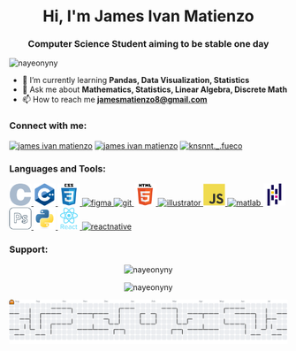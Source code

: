 <h1 align="center">Hi, I'm James Ivan Matienzo</h1>
<h3 align="center">Computer Science Student aiming to be stable one day</h3>

<p align="left">
  <img src="https://komarev.com/ghpvc/?username=nayeonyny&label=Profile%20views&color=0e75b6&style=flat" alt="nayeonyny" />
</p>

- 🌱 I’m currently learning **Pandas, Data Visualization, Statistics**
- 💬 Ask me about **Mathematics, Statistics, Linear Algebra, Discrete Math**
- 📫 How to reach me **jamesmatienzo8@gmail.com**

<h3 align="left">Connect with me:</h3>
<p align="left">
  <a href="https://www.linkedin.com/in/james-ivan-matienzo-b6005532b/" target="blank"><img align="center" src="https://raw.githubusercontent.com/rahuldkjain/github-profile-readme-generator/master/src/images/icons/Social/linked-in-alt.svg" alt="james ivan matienzo" height="30" width="40" /></a>
  <a href="https://www.facebook.com/jamesivan.matienzo.9/" target="blank"><img align="center" src="https://raw.githubusercontent.com/rahuldkjain/github-profile-readme-generator/master/src/images/icons/Social/facebook.svg" alt="james ivan matienzo" height="30" width="40" /></a>
  <a href="https://instagram.com/knsnnt._.fueco" target="blank"><img align="center" src="https://raw.githubusercontent.com/rahuldkjain/github-profile-readme-generator/master/src/images/icons/Social/instagram.svg" alt="knsnnt._.fueco" height="30" width="40" /></a>
</p>

<h3 align="left">Languages and Tools:</h3>
<p align="left">

  <a href="https://www.cprogramming.com/" target="_blank" rel="noreferrer"> <img src="https://raw.githubusercontent.com/devicons/devicon/master/icons/c/c-original.svg" alt="c" width="40" height="40"/> </a>
  <a href="https://www.w3schools.com/cpp/" target="_blank" rel="noreferrer"> <img src="https://raw.githubusercontent.com/devicons/devicon/master/icons/cplusplus/cplusplus-original.svg" alt="cplusplus" width="40" height="40"/> </a>
  <a href="https://www.w3schools.com/css/" target="_blank" rel="noreferrer"> <img src="https://raw.githubusercontent.com/devicons/devicon/master/icons/css3/css3-original-wordmark.svg" alt="css3" width="40" height="40"/> </a>
  <a href="https://www.figma.com/" target="_blank" rel="noreferrer"> <img src="https://www.vectorlogo.zone/logos/figma/figma-icon.svg" alt="figma" width="40" height="40"/> </a>
  <a href="https://git-scm.com/" target="_blank" rel="noreferrer"> <img src="https://www.vectorlogo.zone/logos/git-scm/git-scm-icon.svg" alt="git" width="40" height="40"/> </a>
  <a href="https://www.w3.org/html/" target="_blank" rel="noreferrer"> <img src="https://raw.githubusercontent.com/devicons/devicon/master/icons/html5/html5-original-wordmark.svg" alt="html5" width="40" height="40"/> </a>
  <a href="https://www.adobe.com/in/products/illustrator.html" target="_blank" rel="noreferrer"> <img src="https://www.vectorlogo.zone/logos/adobe_illustrator/adobe_illustrator-icon.svg" alt="illustrator" width="40" height="40"/> </a>
  <a href="https://developer.mozilla.org/en-US/docs/Web/JavaScript" target="_blank" rel="noreferrer"> <img src="https://raw.githubusercontent.com/devicons/devicon/master/icons/javascript/javascript-original.svg" alt="javascript" width="40" height="40"/> </a>
  <a href="https://www.mathworks.com/" target="_blank" rel="noreferrer"> <img src="https://upload.wikimedia.org/wikipedia/commons/2/21/Matlab_Logo.png" alt="matlab" width="40" height="40"/> </a>
  <a href="https://pandas.pydata.org/" target="_blank" rel="noreferrer"> <img src="https://raw.githubusercontent.com/devicons/devicon/2ae2a900d2f041da66e950e4d48052658d850630/icons/pandas/pandas-original.svg" alt="pandas" width="40" height="40"/> </a>
  <a href="https://www.photoshop.com/en" target="_blank" rel="noreferrer"> <img src="https://raw.githubusercontent.com/devicons/devicon/master/icons/photoshop/photoshop-line.svg" alt="photoshop" width="40" height="40"/> </a>
  <a href="https://www.python.org" target="_blank" rel="noreferrer"> <img src="https://raw.githubusercontent.com/devicons/devicon/master/icons/python/python-original.svg" alt="python" width="40" height="40"/> </a>
  <a href="https://reactjs.org/" target="_blank" rel="noreferrer"> <img src="https://raw.githubusercontent.com/devicons/devicon/master/icons/react/react-original-wordmark.svg" alt="react" width="40" height="40"/> </a>
  <a href="https://reactnative.dev/" target="_blank" rel="noreferrer"> <img src="https://reactnative.dev/img/header_logo.svg" alt="reactnative" width="40" height="40"/> </a>
</p>

<h3 align="left">Support:</h3>
<p align="center">
  <img align="center" src="https://github-readme-stats.vercel.app/api?username=nayeonyny&show_icons=true&locale=en" alt="nayeonyny" />
</p>

<p align="center">
  <img align="center" src="https://github-readme-streak-stats.herokuapp.com/?user=nayeonyny&" alt="nayeonyny" />
</p>

<picture>
  <source media="(prefers-color-scheme: dark)" srcset="https://raw.githubusercontent.com/nayeonyny/nayeonyny/output/pacman-contribution-graph-dark.svg">
  <source media="(prefers-color-scheme: light)" srcset="https://raw.githubusercontent.com/nayeonyny/nayeonyny/output/pacman-contribution-graph.svg">
  <img alt="pacman contribution graph" src="https://raw.githubusercontent.com/nayeonyny/nayeonyny/output/pacman-contribution-graph.svg">
</picture>

###
